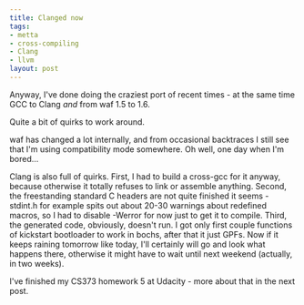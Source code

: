 ```yaml
--- 
title: Clanged now
tags: 
- metta
- cross-compiling
- Clang
- llvm
layout: post
---
```

Anyway, I've done doing the craziest port of recent times - at the same time
GCC to Clang _and_ from waf 1.5 to 1.6.

Quite a bit of quirks to work around.

waf has changed a lot internally, and from occasional backtraces I still see
that I'm using compatibility mode somewhere. Oh well, one day when I'm bored…

Clang is also full of quirks. First, I had to build a cross-gcc for it anyway,
because otherwise it totally refuses to link or assemble anything. Second, the
freestanding standard C headers are not quite finished it seems - stdint.h for
example spits out about 20-30 warnings about redefined macros, so I had to
disable -Werror for now just to get it to compile. Third, the generated code,
obviously, doesn't run. I got only first couple functions of kickstart
bootloader to work in bochs, after that it just GPFs. Now if it keeps raining
tomorrow like today, I'll certainly will go and look what happens there,
otherwise it might have to wait until next weekend (actually, in two weeks).

I've finished my CS373 homework 5 at Udacity - more about that in the next
post.
